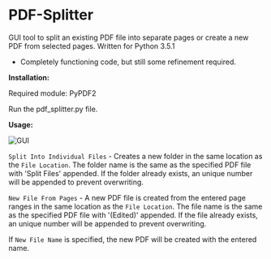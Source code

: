 # PDF-Splitter

GUI tool to split an existing PDF file into separate pages or create a new PDF from selected pages.
Written for Python 3.5.1
* Completely functioning code, but still some refinement required.


**Installation:**

 Required module: PyPDF2
 
 Run the pdf_splitter.py file.
 
 
 **Usage:**
 
 ![GUI](http://i.imgur.com/3hbHgWC.png)
 
 `Split Into Individual Files` - Creates a new folder in the same location as the `File Location`. The folder name is the same as the specified PDF file with 'Split Files' appended. If the folder already exists, an unique number will be appended to prevent overwriting.
 
 `New File From Pages` - A new PDF file is created from the entered page ranges in the same location as the `File Location`. The file name is the same as the specified PDF file with '(Edited)' appended. If the file already exists, an unique number will be appended to prevent overwriting. 
 
 If `New File Name` is specified, the new PDF will be created with the entered name.
 
